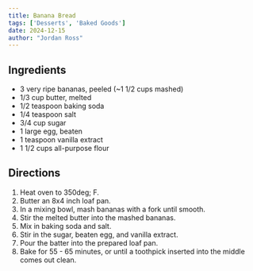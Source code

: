 ```yaml
---
title: Banana Bread
tags: ['Desserts', 'Baked Goods']
date: 2024-12-15
author: "Jordan Ross"
---
```


## Ingredients

- 3 very ripe bananas, peeled (~1 1/2 cups mashed)
- 1/3 cup butter, melted
- 1/2 teaspoon baking soda
- 1/4 teaspoon salt
- 3/4 cup sugar
- 1 large egg, beaten
- 1 teaspoon vanilla extract
- 1 1/2 cups all-purpose flour


## Directions

1.	Heat oven to 350deg; F.
2.	Butter an 8x4 inch loaf pan.
3.	In a mixing bowl, mash bananas with a fork until smooth.
4.	Stir the melted butter into the mashed bananas.
5.	Mix in baking soda and salt.
6.	Stir in the sugar, beaten egg, and vanilla extract.
7.	Pour the batter into the prepared loaf pan.
8.	Bake for 55 - 65 minutes, or until a toothpick inserted into the middle comes out clean.
